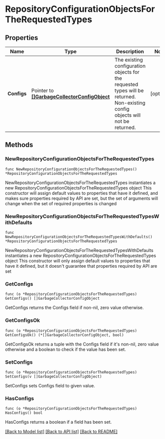 # RepositoryConfigurationObjectsForTheRequestedTypes

## Properties

Name | Type | Description | Notes
------------ | ------------- | ------------- | -------------
**Configs** | Pointer to [**[]GarbageCollectorConfigObject**](GarbageCollectorConfigObject.md) | The existing configuration objects for the requested types will be returned. Non-existing config objects will not be returned. | [optional] 

## Methods

### NewRepositoryConfigurationObjectsForTheRequestedTypes

`func NewRepositoryConfigurationObjectsForTheRequestedTypes() *RepositoryConfigurationObjectsForTheRequestedTypes`

NewRepositoryConfigurationObjectsForTheRequestedTypes instantiates a new RepositoryConfigurationObjectsForTheRequestedTypes object
This constructor will assign default values to properties that have it defined,
and makes sure properties required by API are set, but the set of arguments
will change when the set of required properties is changed

### NewRepositoryConfigurationObjectsForTheRequestedTypesWithDefaults

`func NewRepositoryConfigurationObjectsForTheRequestedTypesWithDefaults() *RepositoryConfigurationObjectsForTheRequestedTypes`

NewRepositoryConfigurationObjectsForTheRequestedTypesWithDefaults instantiates a new RepositoryConfigurationObjectsForTheRequestedTypes object
This constructor will only assign default values to properties that have it defined,
but it doesn't guarantee that properties required by API are set

### GetConfigs

`func (o *RepositoryConfigurationObjectsForTheRequestedTypes) GetConfigs() []GarbageCollectorConfigObject`

GetConfigs returns the Configs field if non-nil, zero value otherwise.

### GetConfigsOk

`func (o *RepositoryConfigurationObjectsForTheRequestedTypes) GetConfigsOk() (*[]GarbageCollectorConfigObject, bool)`

GetConfigsOk returns a tuple with the Configs field if it's non-nil, zero value otherwise
and a boolean to check if the value has been set.

### SetConfigs

`func (o *RepositoryConfigurationObjectsForTheRequestedTypes) SetConfigs(v []GarbageCollectorConfigObject)`

SetConfigs sets Configs field to given value.

### HasConfigs

`func (o *RepositoryConfigurationObjectsForTheRequestedTypes) HasConfigs() bool`

HasConfigs returns a boolean if a field has been set.


[[Back to Model list]](../README.md#documentation-for-models) [[Back to API list]](../README.md#documentation-for-api-endpoints) [[Back to README]](../README.md)


